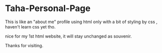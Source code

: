 # Taha-Personal-Page
This is like an "about me" profile using html only with a bit of styling by css , haven't learn css yet tho.

nice for my 1st html website, it will stay unchanged as souvenir.

Thanks for visiting.
